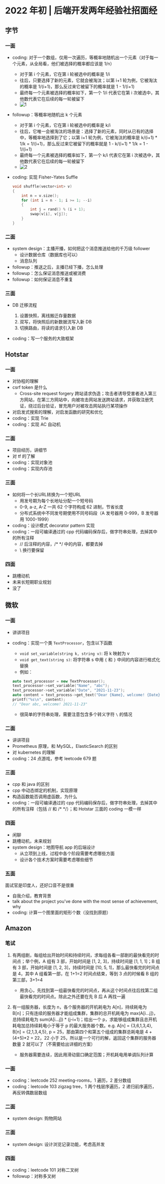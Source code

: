 # 2022 年初 | 后端开发两年经验社招面经

## 字节

### 一面

- coding: 对于一个数组，仅用一次遍历，等概率地随机出一个元素（对于每一个元素，从全局看，他们被选择的概率都应该是 1/n）
  - 对于第 i 个元素，它在第 i 轮被选中的概率是 1/i
  - 往后，只要选择了新的元素，它就会被淘汰；以第 i+1 轮为例，它被淘汰的概率是 1/(i+1)，那么反过来它被留下的概率就是 1 - 1/(i+1)
  - 最终每一个元素被选择的概率如下，第一个 1/i 代表它在第 i 次被选中，其他数代表它在后续的每一轮被留下
  - ![1](https://github.com/ZintrulCre/warehouse/blob/main/resources/interview/1.png)

- followup：等概率地随机出 k 个元素
  - 对于第 i 个元素，它在第 i 轮被选中的概率是 k/i
  - 往后，它唯一会被淘汰的场景是：选择了新的元素，同时从已有的选择中，等概率地选择到了它；以第 i+1 轮为例，它被淘汰的概率是 k/(i+1) * 1/k = 1/(i+1)，那么反过来它被留下的概率就是 1 - k/(i+1) * 1/k = 1 - 1/(i+1)
  - 最终每一个元素被选择的概率如下，第一个 k/i 代表它在第 i 次被选中，其他数代表它在后续的每一轮被留下
  - ![2](https://github.com/ZintrulCre/warehouse/blob/main/resources/interview/2.png)

- coding: 实现 Fisher–Yates Suffle

    ```cpp
    void shuffle(vector<int> v)
    {
        int n = v.size();
        for (int i = n - 1; i >= 1; --i)
        {
            int j = rand() % (i + 1);
            swap(v[i], v[j]);
        }
    }
    ```

### 二面

- system design：主播开播，如何把这个消息推送给他的千万级 follower
  - 设计数据仓库（数据库也可以）
  - 消息队列
- followup：推送之后，主播已经下播，怎么处理
- followup：怎么保证消息推送或被消费
- followup：如何保证消息不重复

### 三面

- DB 迁移流程
  1. 设置快照，离线搬迁存量数据
  2. 双写，将快照后的新数据流写入新 DB
  3. 切换路由，将读的请求引入新 DB

- coding：写一个服务的大致框架

## Hotstar

### 一面

- 对协程的理解
- csrf token 是什么
  - Cross-site request forgery 跨站请求伪造；攻击者诱导受害者进入第三方网站，在第三方网站中，向被攻击网站发送跨站请求，并获取注册凭证，绕过后台验证，冒充用户对被攻击网站执行某项操作
- 对启发式搜索的理解，对启发函数的研究和优化
- coding：实现 Trie
- coding：实现 AC 自动机

### 二面

- 项目经历，讲细节
- 对 tf 的了解
- coding：实现对象池
- coding：实现内存池

### 三面

- 如何将一个长URL转换为一个短URL
  - 用发号期为每个长地址分配一个短号码
  - 0-9, a-z, A-Z 一共 62 个字符构成 62 进制，节省长度
  - 分布式系统中不同发号期使用不同号码段（A 发号器用 0-999，B 发号器用 1000-1999）
- coding：设计模式 decorator pattern 实现
- coding：一段可编译通过的 cpp 代码编码保存后，做字符串处理，去掉其中的所有注释
  - // 后注释的内容，/\* \*/ 中的内容，都要去掉
  - \ 换行要保留

### 四面

- 跳槽动机
- 未来长短期职业规划
- 没了

## 微软

### 一面

- 讲讲项目
- coding：实现一个类 `TextProcessor`，包含以下函数
  - `void set_variable(string k, string v)`: 将 k 映射为 v
  - `void get_text(string s)`: 将字符串 s 中用 `{` 和 `}` 中间的内容进行格式化替换
  - 例如：

  ```cpp
  auto text_processor = new TextProcessor();
  text_processor->set_variable("Name", "abc");
  text_processor->set_variable("Date", "2021-11-23");
  auto content = text_process->get_text("Dear {Name}, welcome! {Date}");
  printf("%s\n", content);
  // "Dear abc, welcome! 2021-11-23"
  ```

  - 很简单的字符串处理，需要注意包含多个转义字符 `\` 的情况

### 二面

- 讲讲项目
- Prometheus 原理，和 MySQL，ElasticSearch 的区别
- 对 kubernetes 的理解
- coding：24 点游戏，参考 leetcode 679 题

### 三面

- cpp 和 java 的区别
- cpp 中动态绑定的机制，实现原理
- 构造函数能否调用虚函数，为什么
- coding：一段可编译通过的 cpp 代码编码保存后，做字符串处理，去掉其中的所有注释（包括 // 和 /* */）；和 Hotstar 三面的 coding 一模一样

### 四面

- 闲聊
- 跳槽动机，未来规划
- system design：地图导航 app 的后端设计
  - 从立项到上线，过程中各个阶段需要考虑哪些方面
  - 设计各个技术方案时需要考虑哪些细节

### 五面

面试官是印度人，还好口音不是很重

- 自我介绍，教育背景
- talk about the project you've done with the most sense of achievement, why
- coding: 计算一个图里面的矩形个数（没找到原题）

## Amazon

### 笔试

1. 有两组剧，每组给出开始时间和持续时间，求每组各看一部剧的最快看完的时间点；举个例，A 组有 3 部，开始时间是 [1, 2, 3]，持续时间是 [1, 1, 1]；B 组有 3 部，开始时间是 [1, 2, 3]，持续时间是 [10, 5, 1]，那么最快看完的时间点是 4，其中 A 组看第一部，在 1+1=2 时间点结束，等到 3 点的时候看 B 组的第三部，3+1=4
    - 用贪心，先找到第一组最快看完的时间点，再从这个时间点往后找第二组最快看完的时间点。除此之外还要在先 B 后 A 再找一遍

2. 有一组服务器，长度为 n，各个服务器的开机耗电为 A[n]，持续耗电为 B[n]；只有连续的服务器才能组成集群，集群的总开机耗电为 max(A[i...j])，总持续耗电为 sum(A[i...j]) \* (j-i+1)；给出一个 p，求能够组成集群且总开机耗电加总持续耗电小于等于 p 的最大服务器个数。e.g. A[n] = {3,6,1,3,4}, B[n] = {2,1,3,4,5}, p = 25，那由第四个和第五个组成的集群总耗电是 4 + (4+5)*2 = 22，22 小于 25，所以是一个可行的解，返回这个集群的服务器数量 2 就可以了（不需要给出详细的方案）
    - 服务器需要连续，因此用滑动窗口确定范围；开机耗电用单调队列计算

### 一面

- coding：leetcode 252 meeting-rooms，1 遍历，2 差分数组
- coding：leetcode 103 zigzag tree，1 两个栈层序遍历，2 递归前序遍历，再反转偶数层数组

### 二面

- system design: 购物网站

### 三面

- system design: 设计浏览记录功能，考虑高并发

### 四面

- coding：leetcode 101 对称二叉树
- followup：对称多叉树
